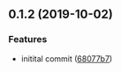 ## 0.1.2 (2019-10-02)


### Features

* initital commit ([68077b7](https://github.com/karlaecs/transactions-manager/commit/68077b7))



